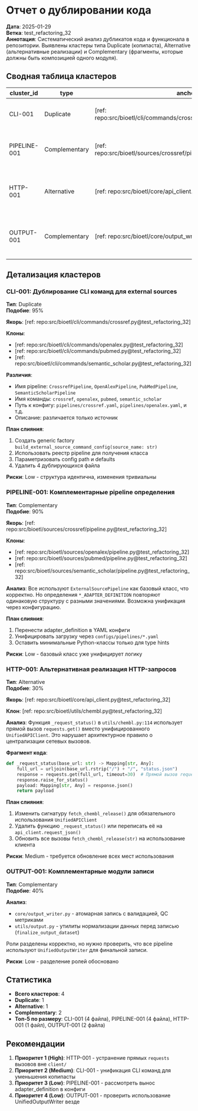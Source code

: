 # Отчет о дублировании кода

**Дата**: 2025-01-29  
**Ветка**: test_refactoring_32  
**Аннотация**: Систематический анализ дубликатов кода и функционала в репозитории. Выявлены кластеры типа Duplicate (копипаста), Alternative (альтернативные реализации) и Complementary (фрагменты, которые должны быть композицией одного модуля).

## Сводная таблица кластеров

| cluster_id | type | anchor | clones | similarity | diff_summary | merge_target | refactoring_steps | risk |
|------------|------|--------|--------|------------|--------------|--------------|-------------------|------|
| CLI-001 | Duplicate | [ref: repo:src/bioetl/cli/commands/crossref.py@test_refactoring_32] | [ref: repo:src/bioetl/cli/commands/openalex.py@test_refactoring_32], [ref: repo:src/bioetl/cli/commands/pubmed.py@test_refactoring_32], [ref: repo:src/bioetl/cli/commands/semantic_scholar.py@test_refactoring_32] | 95% | Только имена pipeline/источника и config paths различаются | `src/bioetl/cli/commands/external_source.py` | Создать generic factory с параметризацией | Low |
| PIPELINE-001 | Complementary | [ref: repo:src/bioetl/sources/crossref/pipeline.py@test_refactoring_32] | [ref: repo:src/bioetl/sources/openalex/pipeline.py@test_refactoring_32], [ref: repo:src/bioetl/sources/pubmed/pipeline.py@test_refactoring_32] | 90% | Идентичная структура, только adapter_definition и поля различаются | `src/bioetl/pipelines/external_source.py` | Уже используется базовый класс, но можно унифицировать adapter_definition | Low |
| HTTP-001 | Alternative | [ref: repo:src/bioetl/core/api_client.py@test_refactoring_32] | [ref: repo:src/bioetl/utils/chembl.py@test_refactoring_32] | 30% | `utils/chembl.py` использует прямой `requests.get()` вместо `UnifiedAPIClient` | `src/bioetl/utils/chembl.py` | Заменить `requests.get()` на вызов через `UnifiedAPIClient` или создать клиент-обертку | Medium |
| OUTPUT-001 | Complementary | [ref: repo:src/bioetl/core/output_writer.py@test_refactoring_32] | [ref: repo:src/bioetl/utils/output.py@test_refactoring_32] | 40% | `utils/output.py` - утилиты нормализации перед записью, `core/output_writer.py` - атомарная запись | Разделение ролей корректно, но можно улучшить интеграцию | Проверить, что все используют UnifiedOutputWriter для записи | Low |

## Детализация кластеров

### CLI-001: Дублирование CLI команд для external sources

**Тип**: Duplicate  
**Подобие**: 95%

**Якорь**:
[ref: repo:src/bioetl/cli/commands/crossref.py@test_refactoring_32]

**Клоны**:
- [ref: repo:src/bioetl/cli/commands/openalex.py@test_refactoring_32]
- [ref: repo:src/bioetl/cli/commands/pubmed.py@test_refactoring_32]
- [ref: repo:src/bioetl/cli/commands/semantic_scholar.py@test_refactoring_32]

**Различия**:
- Имя pipeline: `CrossrefPipeline`, `OpenAlexPipeline`, `PubMedPipeline`, `SemanticScholarPipeline`
- Имя команды: `crossref`, `openalex`, `pubmed`, `semantic_scholar`
- Путь к конфигу: `pipelines/crossref.yaml`, `pipelines/openalex.yaml`, и т.д.
- Описание: различается только источник

**План слияния**:
1. Создать generic factory `build_external_source_command_config(source_name: str)`
2. Использовать реестр pipeline для получения класса
3. Параметризовать config path и defaults
4. Удалить 4 дублирующихся файла

**Риски**: Low - структура идентична, изменения тривиальны

### PIPELINE-001: Комплементарные pipeline определения

**Тип**: Complementary  
**Подобие**: 90%

**Якорь**: [ref: repo:src/bioetl/sources/crossref/pipeline.py@test_refactoring_32]

**Клоны**:
- [ref: repo:src/bioetl/sources/openalex/pipeline.py@test_refactoring_32]
- [ref: repo:src/bioetl/sources/pubmed/pipeline.py@test_refactoring_32]
- [ref: repo:src/bioetl/sources/semantic_scholar/pipeline.py@test_refactoring_32]

**Анализ**:
Все используют `ExternalSourcePipeline` как базовый класс, что корректно. Но определения `*_ADAPTER_DEFINITION` повторяют одинаковую структуру с разными значениями. Возможна унификация через конфигурацию.

**План слияния**:
1. Перенести adapter_definition в YAML конфиги
2. Унифицировать загрузку через `configs/pipelines/*.yaml`
3. Оставить минимальные Python-классы только для type hints

**Риски**: Low - базовый класс уже унифицирует логику

### HTTP-001: Альтернативная реализация HTTP-запросов

**Тип**: Alternative  
**Подобие**: 30%

**Якорь**: [ref: repo:src/bioetl/core/api_client.py@test_refactoring_32]

**Клон**: [ref: repo:src/bioetl/utils/chembl.py@test_refactoring_32]

**Анализ**:
Функция `_request_status()` в `utils/chembl.py:114` использует прямой вызов `requests.get()` вместо унифицированного `UnifiedAPIClient`. Это нарушает архитектурное правило о централизации сетевых вызовов.

**Фрагмент кода**:
```python
def _request_status(base_url: str) -> Mapping[str, Any]:
    full_url = urljoin(base_url.rstrip("/") + "/", "status.json")
    response = requests.get(full_url, timeout=30)  # Прямой вызов requests
    response.raise_for_status()
    payload: Mapping[str, Any] = response.json()
    return payload
```

**План слияния**:
1. Изменить сигнатуру `fetch_chembl_release()` для обязательного использования `UnifiedAPIClient`
2. Удалить функцию `_request_status()` или переписать её на `api_client.request_json()`
3. Обновить все вызовы `fetch_chembl_release(str)` на использование клиента

**Риски**: Medium - требуется обновление всех мест использования

### OUTPUT-001: Комплементарные модули записи

**Тип**: Complementary  
**Подобие**: 40%

**Анализ**:
- `core/output_writer.py` - атомарная запись с валидацией, QC метриками
- `utils/output.py` - утилиты нормализации данных перед записью (`finalize_output_dataset`)

Роли разделены корректно, но нужно проверить, что все pipeline используют `UnifiedOutputWriter` для финальной записи.

**Риски**: Low - разделение ролей обосновано

## Статистика

- **Всего кластеров**: 4
- **Duplicate**: 1
- **Alternative**: 1
- **Complementary**: 2
- **Топ-5 по размеру**: CLI-001 (4 файла), PIPELINE-001 (4 файла), HTTP-001 (1 файл), OUTPUT-001 (2 файла)

## Рекомендации

1. **Приоритет 1 (High)**: HTTP-001 - устранение прямых `requests` вызовов вне `client/`
2. **Приоритет 2 (Medium)**: CLI-001 - унификация CLI команд для уменьшения копипасты
3. **Приоритет 3 (Low)**: PIPELINE-001 - рассмотреть вынос adapter_definition в конфиги
4. **Приоритет 4 (Low)**: OUTPUT-001 - проверить использование UnifiedOutputWriter везде

